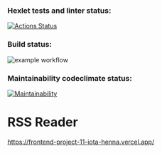 ### Hexlet tests and linter status:
[![Actions Status](https://github.com/ArinaAnderson/frontend-project-11/workflows/hexlet-check/badge.svg)](https://github.com/ArinaAnderson/frontend-project-11/actions)
### Build status:
![example workflow](https://github.com/ArinaAnderson/frontend-project-11/actions/workflows/build.yml/badge.svg)
### Maintainability codeclimate status:
[![Maintainability](https://api.codeclimate.com/v1/badges/4eea2d81ee8d3e1de405/maintainability)](https://codeclimate.com/github/ArinaAnderson/frontend-project-11/maintainability)

# RSS Reader
https://frontend-project-11-iota-henna.vercel.app/
